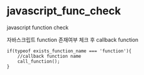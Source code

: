# javascript_func_check
javascript function check


자바스크립트 function 존재여부 체크 후 callback function  
~~~
if(typeof exists_function_name === 'function'){  
    //callback function name  
    call_function();  
}
~~~
